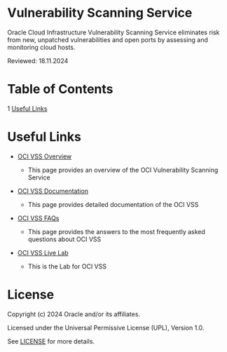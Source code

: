 # Vulnerability Scanning Service
 
Oracle Cloud Infrastructure Vulnerability Scanning Service eliminates risk from new, unpatched vulnerabilities and open ports by assessing and monitoring cloud hosts.
 
Reviewed: 18.11.2024

# Table of Contents
 
1 [Useful Links](#useful-uinks)
 
<!--## Team Publications -->
  
 
# Useful Links
 
- [OCI VSS Overview](https://www.oracle.com/uk/security/cloud-security/vulnerability-scanning-service/)
    - This page provides an overview of the OCI Vulnerability Scanning Service
      
- [OCI VSS Documentation](https://docs.oracle.com/en-us/iaas/scanning/using/overview.htm)
    - This page provides detailed documentation of the OCI VSS

- [OCI VSS FAQs](https://www.oracle.com/uk/security/cloud-security/vulnerability-scanning-service/faq/)
    - This page provides the answers to the most frequently asked questions about OCI VSS

- [OCI VSS Live Lab](https://blogs.oracle.com/cloudsecurity/post/oci-vss-qualys-agent-livelabs)
    - This is the Lab for OCI VSS
 
# License

Copyright (c) 2024 Oracle and/or its affiliates.

Licensed under the Universal Permissive License (UPL), Version 1.0.

See [LICENSE](https://github.com/oracle-devrel/technology-engineering/blob/main/LICENSE) for more details.
